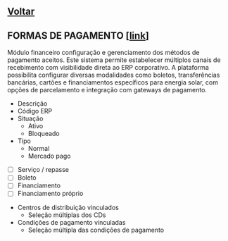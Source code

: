 [Voltar](./00_INDEX.md)
---

## FORMAS DE PAGAMENTO [[link](https://sandbox.solaryum.com.br/fotus-yfe/configuracoes/formas-de-pagamento)]

Módulo financeiro configuração e gerenciamento dos métodos de pagamento aceitos. Este sistema permite estabelecer
múltiplos canais de recebimento com visibilidade direta ao ERP corporativo. A plataforma possibilita configurar diversas
modalidades como boletos, transferências bancárias, cartões e financiamentos específicos para energia solar, com opções
de parcelamento e integração com gateways de pagamento.

- Descrição
- Código ERP
- Situação
    - Ativo
    - Bloqueado
- Tipo
    - Normal
    - Mercado pago
- [ ] Serviço / repasse
- [ ] Boleto
- [ ] Financiamento
- [ ] Financiamento próprio
- Centros de distribuição vinculados
    - Seleção múltiplas dos CDs
- Condições de pagamento vinculadas
    - Seleção múltipla das condições de pagamento
